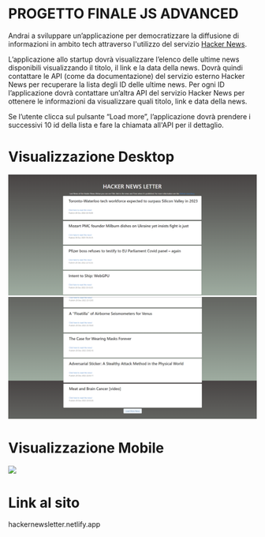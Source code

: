 # PROGETTO FINALE JS ADVANCED
Andrai a sviluppare un’applicazione per democratizzare la diffusione di informazioni in ambito tech attraverso l'utilizzo del servizio <a href="https://github.com/HackerNews/API">Hacker News</a>.

L’applicazione allo startup dovrà visualizzare l’elenco delle ultime news disponibili visualizzando il titolo, il link e la data della news. Dovrà quindi contattare le API (come da documentazione) del servizio esterno Hacker News per recuperare la lista degli ID delle ultime news. Per ogni ID l’applicazione dovrà contattare un’altra API del servizio Hacker News per ottenere le informazioni da visualizzare quali titolo, link e data della news.

Se l’utente clicca sul pulsante “Load more”, l’applicazione dovrà prendere i successivi 10 id della lista e fare la chiamata all'API per il dettaglio.

# Visualizzazione Desktop
<img 
src="src\images\desktopV1.png"
/>
<img 
src="src\images\desktopV2.png"
/>
# Visualizzazione Mobile
<img 
src="assets\images\Counter Mobile.png"
/>
# Link al sito
<link> hackernewsletter.netlify.app <!link>
